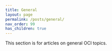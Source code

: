 ```yaml
---
title: General
layout: page
permalink: /posts/general/
nav_order: 99
has_children: true
---
```


This section is for articles on general OCI topics.